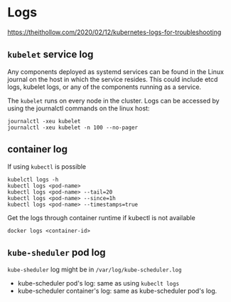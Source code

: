 # Logs
https://theithollow.com/2020/02/12/kubernetes-logs-for-troubleshooting

## `kubelet` service log
Any components deployed as systemd services can be found in the Linux journal on the host in which the service resides.
This could include etcd logs, kubelet logs, or any of the components running as a service.

The `kubelet` runs on every node in the cluster. Logs can be accessed by using the journalctl commands on the linux host:
```
journalctl -xeu kubelet
journalctl -xeu kubelet -n 100 --no-pager
```

## container log
If using `kubectl` is possible
```
kubelctl logs -h
kubectl logs <pod-name>
kubectl logs <pod-name> --tail=20
kubectl logs <pod-name> --since=1h
kubectl logs <pod-name> --timestamps=true
```

Get the logs through container runtime if kubectl is not available
```
docker logs <container-id>
```

## `kube-sheduler` pod log
`kube-sheduler` log might be in `/var/log/kube-scheduler.log`
- kube-scheduler pod's log: same as using `kubeclt logs`
- kube-scheduler container's log: same as kube-scheduler pod's log.
